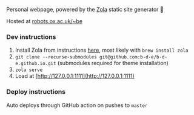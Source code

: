 Personal webpage, powered by the [Zola](https://getzola.org) static site generator 🦀 

Hosted at [robots.ox.ac.uk/~be](https://robots.ox.ac.uk/~be)

### Dev instructions
1. Install Zola from instructions [here](https://www.getzola.org/documentation/getting-started/installation/), most likely with `brew install zola`
2. `git clone --recurse-submodules git@github.com:b-d-e/b-d-e.github.io.git` (submodules required for theme installation)
3. `zola serve`
4. Load at [http://127.0.0.1:1111](http://127.0.0.1:1111)

### Deploy instructions
Auto deploys through GitHub action on pushes to `master`
